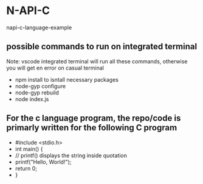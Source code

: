 # N-API-C
napi-c-language-example

## possible commands to run on integrated terminal 

Note: vscode integrated terminal will run all these commands, otherwise you will get en error on casual terminal

* npm install to isntall necessary packages 
* node-gyp configure
* node-gyp rebuild     
* node index.js

## For the c language program, the repo/code is primarly written for the following C program 

* #include <stdio.h>
* int main() {
*    // printf() displays the string inside quotation
*   printf("Hello, World!");
*   return 0;
* }
